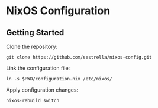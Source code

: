 # NixOS Configuration

## Getting Started

Clone the repository:

```
git clone https://github.com/sestrella/nixos-config.git
```

Link the configuration file:

```
ln -s $PWD/configuration.nix /etc/nixos/
```

Apply configuration changes:

```
nixos-rebuild switch
```
